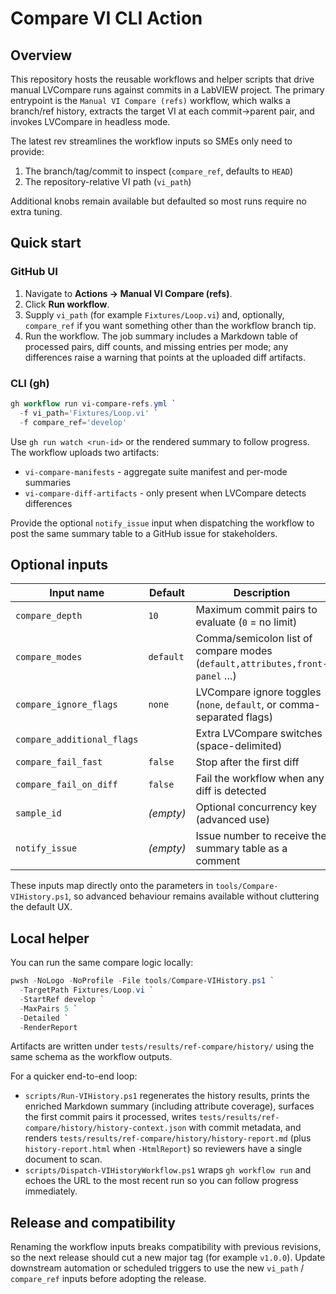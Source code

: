 # Compare VI CLI Action

## Overview

This repository hosts the reusable workflows and helper scripts that drive manual
LVCompare runs against commits in a LabVIEW project. The primary entrypoint is the
`Manual VI Compare (refs)` workflow, which walks a branch/ref history, extracts the
target VI at each commit→parent pair, and invokes LVCompare in headless mode.

The latest rev streamlines the workflow inputs so SMEs only need to provide:

1. The branch/tag/commit to inspect (`compare_ref`, defaults to `HEAD`)
2. The repository-relative VI path (`vi_path`)

Additional knobs remain available but defaulted so most runs require no extra
tuning.

## Quick start

### GitHub UI

1. Navigate to **Actions → Manual VI Compare (refs)**.
2. Click **Run workflow**.
3. Supply `vi_path` (for example `Fixtures/Loop.vi`) and, optionally,
   `compare_ref` if you want something other than the workflow branch tip.
4. Run the workflow. The job summary includes a Markdown table of processed
   pairs, diff counts, and missing entries per mode; any differences raise a
   warning that points at the uploaded diff artifacts.

### CLI (gh)

```powershell
gh workflow run vi-compare-refs.yml `
  -f vi_path='Fixtures/Loop.vi' `
  -f compare_ref='develop'
```

Use `gh run watch <run-id>` or the rendered summary to follow progress. The
workflow uploads two artifacts:

- `vi-compare-manifests` - aggregate suite manifest and per-mode summaries
- `vi-compare-diff-artifacts` - only present when LVCompare detects differences

Provide the optional `notify_issue` input when dispatching the workflow to post
the same summary table to a GitHub issue for stakeholders.

## Optional inputs

| Input name               | Default   | Description                                                                 |
| ------------------------ | --------- | --------------------------------------------------------------------------- |
| `compare_depth`          | `10`      | Maximum commit pairs to evaluate (`0` = no limit)                           |
| `compare_modes`          | `default` | Comma/semicolon list of compare modes (`default,attributes,front-panel` …) |
| `compare_ignore_flags`   | `none`    | LVCompare ignore toggles (`none`, `default`, or comma-separated flags)      |
| `compare_additional_flags` | ` `   | Extra LVCompare switches (space-delimited)                                  |
| `compare_fail_fast`      | `false`   | Stop after the first diff                                                   |
| `compare_fail_on_diff`   | `false`   | Fail the workflow when any diff is detected                                 |
| `sample_id`              | _(empty)_ | Optional concurrency key (advanced use)                                     |
| `notify_issue`           | _(empty)_ | Issue number to receive the summary table as a comment                      |

These inputs map directly onto the parameters in `tools/Compare-VIHistory.ps1`,
so advanced behaviour remains available without cluttering the default UX.

## Local helper

You can run the same compare logic locally:

```powershell
pwsh -NoLogo -NoProfile -File tools/Compare-VIHistory.ps1 `
  -TargetPath Fixtures/Loop.vi `
  -StartRef develop `
  -MaxPairs 5 `
  -Detailed `
  -RenderReport
```

Artifacts are written under `tests/results/ref-compare/history/` using the same
schema as the workflow outputs.

For a quicker end-to-end loop:

- `scripts/Run-VIHistory.ps1` regenerates the history results, prints the enriched Markdown summary (including attribute coverage), surfaces the first commit pairs it processed, writes `tests/results/ref-compare/history/history-context.json` with commit metadata, and renders `tests/results/ref-compare/history/history-report.md` (plus `history-report.html` when `-HtmlReport`) so reviewers have a single document to scan.
- `scripts/Dispatch-VIHistoryWorkflow.ps1` wraps `gh workflow run` and echoes the URL to the most recent run so you can follow progress immediately.

## Release and compatibility

Renaming the workflow inputs breaks compatibility with previous revisions, so the
next release should cut a new major tag (for example `v1.0.0`). Update downstream
automation or scheduled triggers to use the new `vi_path` / `compare_ref` inputs
before adopting the release.




